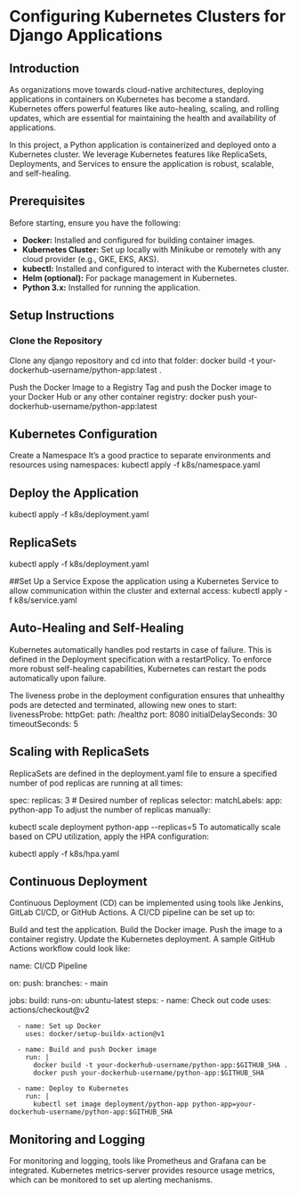 # Configuring Kubernetes Clusters for Django Applications


## Introduction

As organizations move towards cloud-native architectures, deploying applications in containers on Kubernetes has become a standard. Kubernetes offers powerful features like auto-healing, scaling, and rolling updates, which are essential for maintaining the health and availability of applications.

In this project, a Python application is containerized and deployed onto a Kubernetes cluster. We leverage Kubernetes features like ReplicaSets, Deployments, and Services to ensure the application is robust, scalable, and self-healing.

## Prerequisites

Before starting, ensure you have the following:

- **Docker:** Installed and configured for building container images.
- **Kubernetes Cluster:** Set up locally with Minikube or remotely with any cloud provider (e.g., GKE, EKS, AKS).
- **kubectl:** Installed and configured to interact with the Kubernetes cluster.
- **Helm (optional):** For package management in Kubernetes.
- **Python 3.x:** Installed for running the application.


## Setup Instructions

### Clone the Repository

Clone any django repository and cd into that folder: 
docker build -t your-dockerhub-username/python-app:latest .

Push the Docker Image to a Registry
Tag and push the Docker image to your Docker Hub or any other container registry:
docker push your-dockerhub-username/python-app:latest

## Kubernetes Configuration
Create a Namespace
It’s a good practice to separate environments and resources using namespaces:
kubectl apply -f k8s/namespace.yaml

## Deploy the Application
kubectl apply -f k8s/deployment.yaml

## ReplicaSets
kubectl apply -f k8s/deployment.yaml

##Set Up a Service
Expose the application using a Kubernetes Service to allow communication within the cluster and external access:
kubectl apply -f k8s/service.yaml

## Auto-Healing and Self-Healing
Kubernetes automatically handles pod restarts in case of failure. This is defined in the Deployment specification with a restartPolicy. To enforce more robust self-healing capabilities, Kubernetes can restart the pods automatically upon failure.

The liveness probe in the deployment configuration ensures that unhealthy pods are detected and terminated, allowing new ones to start:
livenessProbe:
  httpGet:
    path: /healthz
    port: 8080
  initialDelaySeconds: 30
  timeoutSeconds: 5

## Scaling with ReplicaSets
ReplicaSets are defined in the deployment.yaml file to ensure a specified number of pod replicas are running at all times:


spec:
  replicas: 3  # Desired number of replicas
  selector:
    matchLabels:
      app: python-app
To adjust the number of replicas manually:


kubectl scale deployment python-app --replicas=5
To automatically scale based on CPU utilization, apply the HPA configuration:


kubectl apply -f k8s/hpa.yaml

## Continuous Deployment
Continuous Deployment (CD) can be implemented using tools like Jenkins, GitLab CI/CD, or GitHub Actions. A CI/CD pipeline can be set up to:

Build and test the application.
Build the Docker image.
Push the image to a container registry.
Update the Kubernetes deployment.
A sample GitHub Actions workflow could look like:

name: CI/CD Pipeline

on:
  push:
    branches:
      - main

jobs:
  build:
    runs-on: ubuntu-latest
    steps:
      - name: Check out code
        uses: actions/checkout@v2

      - name: Set up Docker
        uses: docker/setup-buildx-action@v1

      - name: Build and push Docker image
        run: |
          docker build -t your-dockerhub-username/python-app:$GITHUB_SHA .
          docker push your-dockerhub-username/python-app:$GITHUB_SHA

      - name: Deploy to Kubernetes
        run: |
          kubectl set image deployment/python-app python-app=your-dockerhub-username/python-app:$GITHUB_SHA

## Monitoring and Logging
For monitoring and logging, tools like Prometheus and Grafana can be integrated. Kubernetes metrics-server provides resource usage metrics, which can be monitored to set up alerting mechanisms.








